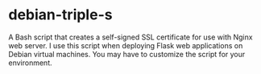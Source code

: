 # debian-triple-s
A Bash script that creates a self-signed SSL certificate for use with Nginx web server. I use this script when deploying Flask web applications on Debian virtual machines. You may have to customize the script for your environment.
